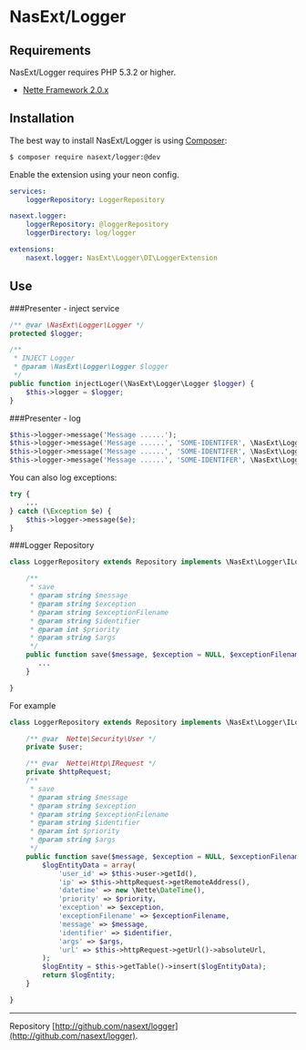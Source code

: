 NasExt/Logger
===========================

Requirements
------------

NasExt/Logger requires PHP 5.3.2 or higher.

- [Nette Framework 2.0.x](https://github.com/nette/nette)


Installation
-----------

The best way to install NasExt/Logger is using  [Composer](http://getcomposer.org/):

```sh
$ composer require nasext/logger:@dev
```

Enable the extension using your neon config.

```yml
services:
    loggerRepository: LoggerRepository

nasext.logger:
    loggerRepository: @loggerRepository
    loggerDirectory: log/logger

extensions:
	nasext.logger: NasExt\Logger\DI\LoggerExtension
```

## Use
###Presenter - inject service
```php
/** @var \NasExt\Logger\Logger */
protected $logger;

/**
 * INJECT Logger
 * @param \NasExt\Logger\Logger $logger
 */
public function injectLoger(\NasExt\Logger\Logger $logger) {
    $this->logger = $logger;
}
```
###Presenter - log
```php
$this->logger->message('Message ......');
$this->logger->message('Message ......', 'SOME-IDENTIFER', \NasExt\Logger\Logger::WARNING);
$this->logger->message('Message ......', 'SOME-IDENTIFER', \NasExt\Logger\Logger::WARNING);
$this->logger->message('Message ......', 'SOME-IDENTIFER', \NasExt\Logger\Logger::WARNING, array( some values ));
```

You can also log exceptions:
```php
try {
    ...
} catch (\Exception $e) {
    $this->logger->message($e);
}
```

###Logger Repository
```php
class LoggerRepository extends Repository implements \NasExt\Logger\ILoggerRepository {

    /**
     * save
     * @param string $message
     * @param string $exception
     * @param string $exceptionFilename
     * @param string $identifier
     * @param int $priority
     * @param string $args
     */
    public function save($message, $exception = NULL, $exceptionFilename = NULL, $identifier = NULL, $priority = NULL, $args = NULL) {
       ...
    }

}
```
For example
```php
class LoggerRepository extends Repository implements \NasExt\Logger\ILoggerRepository {

	/** @var  Nette\Security\User */
	private $user;

	/** @var  Nette\Http\IRequest */
	private $httpRequest;
    /**
     * save
     * @param string $message
     * @param string $exception
     * @param string $exceptionFilename
     * @param string $identifier
     * @param int $priority
     * @param string $args
     */
    public function save($message, $exception = NULL, $exceptionFilename = NULL, $identifier = NULL, $priority = NULL, $args = NULL) {
        $logEntityData = array(
            'user_id' => $this->user->getId(),
            'ip' => $this->httpRequest->getRemoteAddress(),
            'datetime' => new \Nette\DateTime(),
            'priority' => $priority,
            'exception' => $exception,
            'exceptionFilename' => $exceptionFilename,
            'message' => $message,
            'identifier' => $identifier,
            'args' => $args,
            'url' => $this->httpRequest->getUrl()->absoluteUrl,
        );
        $logEntity = $this->getTable()->insert($logEntityData);
        return $logEntity;
    }

}
```

-----

Repository [http://github.com/nasext/logger](http://github.com/nasext/logger).